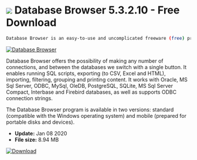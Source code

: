 # ![](https://cdn.softexe.net/static/icon/win.gif) Database Browser 5.3.2.10 - Free Download

```sh
Database Browser is an easy-to-use and uncomplicated freeware (free) program designed for viewing and modifying databases. It is characterized by a minimal user interface.
```
[![Database Browser](https://gallery.dpcdn.pl/imgc/Tools/12408/g_-_420x350_1.5_-_x20130114164346_00.png)](https://softexe.net/win/development-it/database/database-browser:apca.html)

Database Browser offers the possibility of making any number of connections, and between the databases we switch with a single button. It enables running SQL scripts, exporting (to CSV, Excel and HTML), importing, filtering, grouping and printing content. It works with Oracle, MS Sql Server, ODBC, MySql, OleDB, PostgreSQL, SQLite, MS Sql Server Compact, Interbase and Firebird databases, as well as supports ODBC connection strings.
 
 The Database Browser program is available in two versions: standard (compatible with the Windows operating system) and mobile (prepared for portable disks and devices).


- **Update:** Jan 08 2020
- **File size:** 8.94 MB

[![Download](https://cdn.softexe.net/static/img/download.png)](https://softexe.net/win/development-it/database/database-browser:apca.html)

